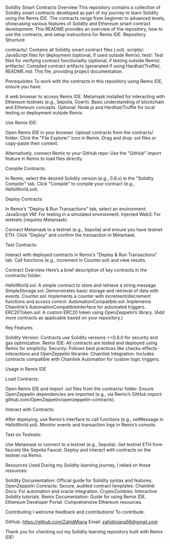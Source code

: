 Solidity Smart Contracts
Overview
This repository contains a collection of Solidity smart contracts developed as part of my journey to learn Solidity using the Remix IDE. The contracts range from beginner to advanced levels, showcasing various features of Solidity and Ethereum smart contract development. This README provides an overview of the repository, how to use the contracts, and setup instructions for Remix IDE.
Repository Structure

contracts/: Contains all Solidity smart contract files (.sol).
scripts/: JavaScript files for deployment (optional, if used outside Remix).
test/: Test files for verifying contract functionality (optional, if testing outside Remix).
artifacts/: Compiled contract artifacts (generated if using Hardhat/Truffle).
README.md: This file, providing project documentation.

Prerequisites
To work with the contracts in this repository using Remix IDE, ensure you have:

A web browser to access Remix IDE.
Metamask installed for interacting with Ethereum testnets (e.g., Sepolia, Goerli).
Basic understanding of blockchain and Ethereum concepts.
Optional: Node.js and Hardhat/Truffle for local testing or deployment outside Remix.

Use Remix IDE:

Open Remix IDE in your browser.
Upload contracts from the contracts/ folder:
Click the "File Explorer" icon in Remix.
Drag and drop .sol files or copy-paste their content.

Alternatively, connect Remix to your GitHub repo:
Use the "GitHub" import feature in Remix to load files directly.

Compile Contracts:

In Remix, select the desired Solidity version (e.g., 0.8.x) in the "Solidity Compiler" tab.
Click "Compile" to compile your contract (e.g., HelloWorld.sol).


Deploy Contracts:

In Remix’s "Deploy & Run Transactions" tab, select an environment:
JavaScript VM: For testing in a simulated environment.
Injected Web3: For testnets (requires Metamask).


Connect Metamask to a testnet (e.g., Sepolia) and ensure you have testnet ETH.
Click "Deploy" and confirm the transaction in Metamask.


Test Contracts:

Interact with deployed contracts in Remix’s "Deploy & Run Transactions" tab.
Call functions (e.g., increment in Counter.sol) and view results.



Contract Overview
Here’s a brief description of key contracts in the contracts/ folder:

HelloWorld.sol: A simple contract to store and retrieve a string message.
SimpleStorage.sol: Demonstrates basic storage and retrieval of data with events.
Counter.sol: Implements a counter with increment/decrement functions and access control.
AutomationCompatible.sol: Implements Chainlink’s AutomationCompatibleInterface for automated triggers.
ERC20Token.sol: A custom ERC20 token using OpenZeppelin’s library.
(Add more contracts as applicable based on your repository.)

Key Features

Solidity Version: Contracts use Solidity versions >=0.8.0 for security and gas optimization.
Remix IDE: All contracts are tested and deployed using Remix for simplicity.
Security: Follows best practices like checks-effects-interactions and OpenZeppelin libraries.
Chainlink Integration: Includes contracts compatible with Chainlink Automation for custom logic triggers.

Usage in Remix IDE

Load Contracts:

Open Remix IDE and import .sol files from the contracts/ folder.
Ensure OpenZeppelin dependencies are imported (e.g., via Remix’s GitHub import: github.com/OpenZeppelin/openzeppelin-contracts).


Interact with Contracts:

After deploying, use Remix’s interface to call functions (e.g., setMessage in HelloWorld.sol).
Monitor events and transaction logs in Remix’s console.


Test on Testnets:

Use Metamask to connect to a testnet (e.g., Sepolia).
Get testnet ETH from faucets like Sepolia Faucet.
Deploy and interact with contracts on the testnet via Remix.


Resources Used
During my Solidity learning journey, I relied on these resources:

Solidity Documentation: Official guide for Solidity syntax and features.
OpenZeppelin Contracts: Secure, audited contract templates.
Chainlink Docs: For automation and oracle integration.
CryptoZombies: Interactive Solidity tutorials.
Remix Documentation: Guide for using Remix IDE.
Ethereum Developer Portal: Comprehensive Ethereum resources.

Contributing
I welcome feedback and contributions! To contribute:

GitHub: https://github.com/ZahidMiana
Email: zahidmiana56@gmail.com

Thank you for checking out my Solidity learning repository built with Remix IDE!
